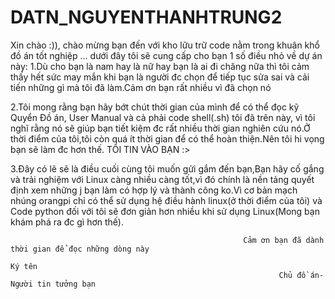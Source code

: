 # DATN_NGUYENTHANHTRUNG2
Xin chào :)), chào mừng bạn đến với kho lữu trữ code nằm trong khuân khổ đồ án tốt nghiệp ... dưới đây tôi sẽ cung cấp cho bạn 1 số điều nhỏ về dự án này:
  1.Dù cho bạn là nam hay là nữ hay bạn là ai đi chăng nữa thì tôi cảm thấy hết sức may mắn khi bạn là người đc chọn để tiếp tục sửa sai và cải tiến những gì mà tôi đã làm.Cảm ơn bạn rất nhiều vì đã chọn nó

  2.Tôi mong rằng bạn hãy bớt chút thời gian của mình để có thể đọc kỹ Quyển Đồ án, User Manual và cả phải code shell(.sh) tôi đã  trên này, vì tôi nghĩ rằng nó sẽ giúp bạn tiết kiệm đc rất nhiều thời gian nghiên cứu nó.Ở thời điểm của tôi,tôi còn quá ít thời gian để có thể hoàn thiện.Nên tôi hi vọng bạn sẽ làm đc hơn thế. TÔI TIN VÀO BẠN :>

  3.Đây có lẽ sẽ là điều cuối cùng tôi muốn gửi gắm đến bạn,Bạn hãy cố gắng và trải nghiệm với Linux càng nhiều càng tốt,vì đó chính là nền tảng quyết định xem những j bạn làm có hợp lý và thành công ko.Vì cơ bản mạch nhúng orangpi chỉ có thể sử dụng hệ điều hành linux(ở thời điểm của tôi) và Code python đối với tôi sẽ đơn giản hơn nhiều khi sử dụng Linux(Mong bạn khám phá ra đc gì hơn thế).




                                                        Cảm ơn bạn đã dành thời gian để đọc những dòng này
                                                                         Ký tên
                                                                Chủ đồ án-Người tin tưởng bạn
